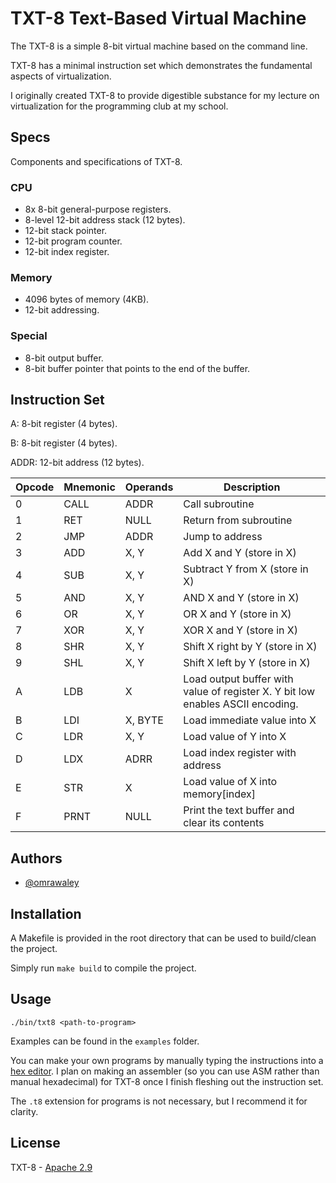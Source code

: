 
# TXT-8 Text-Based Virtual Machine

The TXT-8 is a simple 8-bit virtual machine based on the command line. 

TXT-8 has a minimal instruction set which demonstrates the fundamental aspects of virtualization.

I originally created TXT-8 to provide digestible substance for my lecture on virtualization for the programming club at my school.

## Specs
Components and specifications of TXT-8.

### CPU
- 8x 8-bit general-purpose registers.
- 8-level 12-bit address stack (12 bytes).
- 12-bit stack pointer.
- 12-bit program counter.
- 12-bit index register.

### Memory
- 4096 bytes of memory (4KB).
- 12-bit addressing.

### Special
- 8-bit output buffer.
- 8-bit buffer pointer that points to the end of the buffer.

## Instruction Set
A: 8-bit register (4 bytes).

B: 8-bit register (4 bytes).

ADDR: 12-bit address (12 bytes).

| Opcode | Mnemonic | Operands | Description                                                                    |
| ------ | -------- | -------- | ------------------------------------------------------------------------------ |
| 0      | CALL     | ADDR     | Call subroutine                                                                |
| 1      | RET      | NULL     | Return from subroutine                                                         |
| 2      | JMP      | ADDR     | Jump to address                                                                |
| 3      | ADD      | X, Y     | Add X and Y (store in X)                                                       |
| 4      | SUB      | X, Y     | Subtract Y from X (store in X)                                                 |
| 5      | AND      | X, Y     | AND X and Y (store in X)                                                       |
| 6      | OR       | X, Y     | OR X and Y (store in X)                                                        |
| 7      | XOR      | X, Y     | XOR X and Y (store in X)                                                       |
| 8      | SHR      | X, Y     | Shift X right by Y (store in X)                                                |
| 9      | SHL      | X, Y     | Shift X left by Y (store in X)                                                 |
| A      | LDB      | X        | Load output buffer with value of register X. Y bit low enables ASCII encoding. |
| B      | LDI      | X, BYTE  | Load immediate value into X                                                    |
| C      | LDR      | X, Y     | Load value of Y into X                                                         |
| D      | LDX      | ADRR     | Load index register with address                                               |
| E      | STR      | X        | Load value of X into memory[index]                                             |
| F      | PRNT     | NULL     | Print the text buffer and clear its contents                                   |



## Authors

- [@omrawaley](https://www.github.com/omrawaley)


## Installation

A Makefile is provided in the root directory that can be used to build/clean the project.

Simply run `make build` to compile the project.
## Usage

```
./bin/txt8 <path-to-program>
```

Examples can be found in the `examples` folder.



You can make your own programs by manually typing the instructions into a [hex editor](https://hexed.it/). I plan on making an assembler (so you can use ASM rather than manual hexadecimal) for TXT-8 once I finish fleshing out the instruction set.

The `.t8` extension for programs is not necessary, but I recommend it for clarity.
## License

TXT-8 - [Apache 2.9](https://apache.org/licenses/LICENSE-2.0)

